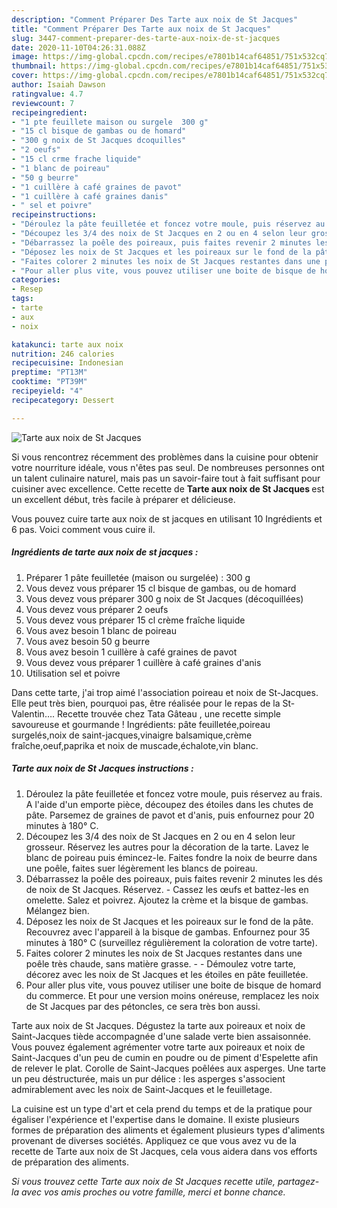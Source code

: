 ```yaml
---
description: "Comment Préparer Des Tarte aux noix de St Jacques"
title: "Comment Préparer Des Tarte aux noix de St Jacques"
slug: 3447-comment-preparer-des-tarte-aux-noix-de-st-jacques
date: 2020-11-10T04:26:31.088Z
image: https://img-global.cpcdn.com/recipes/e7801b14caf64851/751x532cq70/tarte-aux-noix-de-st-jacques-photo-principale-de-la-recette.jpg
thumbnail: https://img-global.cpcdn.com/recipes/e7801b14caf64851/751x532cq70/tarte-aux-noix-de-st-jacques-photo-principale-de-la-recette.jpg
cover: https://img-global.cpcdn.com/recipes/e7801b14caf64851/751x532cq70/tarte-aux-noix-de-st-jacques-photo-principale-de-la-recette.jpg
author: Isaiah Dawson
ratingvalue: 4.7
reviewcount: 7
recipeingredient:
- "1 pte feuillete maison ou surgele  300 g"
- "15 cl bisque de gambas ou de homard"
- "300 g noix de St Jacques dcoquilles"
- "2 oeufs"
- "15 cl crme frache liquide"
- "1 blanc de poireau"
- "50 g beurre"
- "1 cuillère à café graines de pavot"
- "1 cuillère à café graines danis"
- " sel et poivre"
recipeinstructions:
- "Déroulez la pâte feuilletée et foncez votre moule, puis réservez au frais. A l&#39;aide d&#39;un emporte pièce, découpez des étoiles dans les chutes de pâte. Parsemez de graines de pavot et d&#39;anis, puis enfournez pour 20 minutes à 180° C."
- "Découpez les 3/4 des noix de St Jacques en 2 ou en 4 selon leur grosseur. Réservez les autres pour la décoration de la tarte. Lavez le blanc de poireau puis émincez-le. Faites fondre la noix de beurre dans une poêle, faites suer légèrement les blancs de poireau."
- "Débarrassez la poêle des poireaux, puis faites revenir 2 minutes les dés de noix de St Jacques. Réservez. Cassez les œufs et battez-les en omelette. Salez et poivrez. Ajoutez la crème et la bisque de gambas. Mélangez bien."
- "Déposez les noix de St Jacques et les poireaux sur le fond de la pâte. Recouvrez avec l&#39;appareil à la bisque de gambas. Enfournez pour 35 minutes à 180° C (surveillez régulièrement la coloration de votre tarte)."
- "Faites colorer 2 minutes les noix de St Jacques restantes dans une poêle très chaude, sans matière grasse.  Démoulez votre tarte, décorez avec les noix de St Jacques et les étoiles en pâte feuilletée."
- "Pour aller plus vite, vous pouvez utiliser une boite de bisque de homard du commerce. Et pour une version moins onéreuse, remplacez les noix de St Jacques par des pétoncles, ce sera très bon aussi."
categories:
- Resep
tags:
- tarte
- aux
- noix

katakunci: tarte aux noix 
nutrition: 246 calories
recipecuisine: Indonesian
preptime: "PT13M"
cooktime: "PT39M"
recipeyield: "4"
recipecategory: Dessert

---
```



![Tarte aux noix de St Jacques](https://img-global.cpcdn.com/recipes/e7801b14caf64851/751x532cq70/tarte-aux-noix-de-st-jacques-photo-principale-de-la-recette.jpg)

Si vous rencontrez récemment des problèmes dans la cuisine pour obtenir votre nourriture idéale, vous n'êtes pas seul. De nombreuses personnes ont un talent culinaire naturel, mais pas un savoir-faire tout à fait suffisant pour cuisiner avec excellence. Cette recette de <strong> Tarte aux noix de St Jacques </strong> est un excellent début, très facile à préparer et délicieuse.

<!--inarticleads1-->

Vous pouvez cuire tarte aux noix de st jacques en utilisant 10 Ingrédients et 6 pas. Voici comment vous cuire il.

##### Ingrédients de tarte aux noix de st jacques :

1. Préparer 1 pâte feuilletée (maison ou surgelée) : 300 g
1. Vous devez vous préparer 15 cl bisque de gambas, ou de homard
1. Vous devez vous préparer 300 g noix de St Jacques (décoquillées)
1. Vous devez vous préparer 2 oeufs
1. Vous devez vous préparer 15 cl crème fraîche liquide
1. Vous avez besoin 1 blanc de poireau
1. Vous avez besoin 50 g beurre
1. Vous avez besoin 1 cuillère à café graines de pavot
1. Vous devez vous préparer 1 cuillère à café graines d&#39;anis
1. Utilisation  sel et poivre


Dans cette tarte, j&#39;ai trop aimé l&#39;association poireau et noix de St-Jacques. Elle peut très bien, pourquoi pas, être réalisée pour le repas de la St-Valentin…. Recette trouvée chez Tata Gâteau , une recette simple savoureuse et gourmande ! Ingrédients: pâte feuilletée,poireau surgelés,noix de saint-jacques,vinaigre balsamique,crème fraîche,oeuf,paprika et noix de muscade,échalote,vin blanc. 

<!--inarticleads2-->

##### Tarte aux noix de St Jacques instructions :

1. Déroulez la pâte feuilletée et foncez votre moule, puis réservez au frais. A l&#39;aide d&#39;un emporte pièce, découpez des étoiles dans les chutes de pâte. Parsemez de graines de pavot et d&#39;anis, puis enfournez pour 20 minutes à 180° C.
1. Découpez les 3/4 des noix de St Jacques en 2 ou en 4 selon leur grosseur. Réservez les autres pour la décoration de la tarte. Lavez le blanc de poireau puis émincez-le. Faites fondre la noix de beurre dans une poêle, faites suer légèrement les blancs de poireau.
1. Débarrassez la poêle des poireaux, puis faites revenir 2 minutes les dés de noix de St Jacques. Réservez. - Cassez les œufs et battez-les en omelette. Salez et poivrez. Ajoutez la crème et la bisque de gambas. Mélangez bien.
1. Déposez les noix de St Jacques et les poireaux sur le fond de la pâte. Recouvrez avec l&#39;appareil à la bisque de gambas. Enfournez pour 35 minutes à 180° C (surveillez régulièrement la coloration de votre tarte).
1. Faites colorer 2 minutes les noix de St Jacques restantes dans une poêle très chaude, sans matière grasse. -  - Démoulez votre tarte, décorez avec les noix de St Jacques et les étoiles en pâte feuilletée.
1. Pour aller plus vite, vous pouvez utiliser une boite de bisque de homard du commerce. Et pour une version moins onéreuse, remplacez les noix de St Jacques par des pétoncles, ce sera très bon aussi.


Tarte aux noix de St Jacques. Dégustez la tarte aux poireaux et noix de Saint-Jacques tiède accompagnée d&#39;une salade verte bien assaisonnée. Vous pouvez également agrémenter votre tarte aux poireaux et noix de Saint-Jacques d&#39;un peu de cumin en poudre ou de piment d&#39;Espelette afin de relever le plat. Corolle de Saint-Jacques poêlées aux asperges. Une tarte un peu déstructurée, mais un pur délice : les asperges s&#39;associent admirablement avec les noix de Saint-Jacques et le feuilletage. 

<!--inarticleads1-->

<p>
La cuisine est un type d'art et cela prend du temps et de la pratique pour égaliser l'expérience et l'expertise dans le domaine. Il existe plusieurs formes de préparation des aliments et également plusieurs types d'aliments provenant de diverses sociétés. Appliquez ce que vous avez vu de la recette de Tarte aux noix de St Jacques, cela vous aidera dans vos efforts de préparation des aliments.
</p>

<p>
<i>Si vous trouvez cette Tarte aux noix de St Jacques recette utile, partagez-la avec vos amis proches ou votre famille, merci et bonne chance.</i>
</p>
